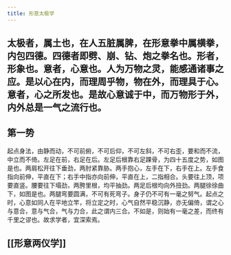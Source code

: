 ```yaml
---
title: 形意太极学
---
```


## 太极者，属土也，在人五脏属脾，在形意拳中属横拳，内包四德。四德者即劈、崩、钻、炮之拳名也。形者，形象也。意者，心意也。人为万物之灵，能感通诸事之应。是以心在内，而理周乎物，物在外，而理具于心。意者，心之所发也。是故心意诚于中，而万物形于外，内外总是一气之流行也。
## 第一势
起点身法，由静而动，不可前俯，不可后仰，不可左斜，不可右歪，要和而不流，中立而不倚。左足在前，右足在后。左足后根靠右足踝骨，为四十五度之势，如图是也。两肩松开往下垂劲，两肘紧靠胁。两手抱心，左手在下，右手在上。左手食指向前伸，平直在下；右手中指亦向前伸，平直在上，二指相合。头要往上顶，项要直竖。腰要往下塌劲，两胯里根，均平抽劲。两足后根均向外扭劲。两腿徐徐曲下，如图是也。两腿弯要圆满，不可有死弯子。身子仍不可有一毫之努气。起点之时，心意如同人在平地立竿，将立定之时，心气自然平稳沉静，亦无偏倚，谓之心与意合，意与气合，气与力合，此之谓内三合。不如是，则始有一毫之差，而终有千里之谬也。故求学者，宜深索焉。
## [[形意两仪学]]
